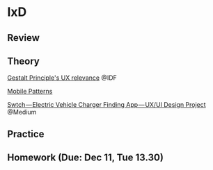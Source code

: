 # IxD

## Review

## Theory

[Gestalt Principle's UX relevance](https://www.interaction-design.org/literature/topics/gestalt-principles) @IDF

[Mobile Patterns](http://www.dan.sv.it/teaching/ixd307f17/files/mobilePatterns.pdf)

[Swtch — Electric Vehicle Charger Finding App — UX/UI Design Project](https://medium.com/@Rabeea.Wajeeha/swtch-electric-vehicle-charger-finding-app-ux-ui-design-project-3e78004816c5) @Medium



## Practice

## Homework (Due: Dec 11, Tue 13.30)
